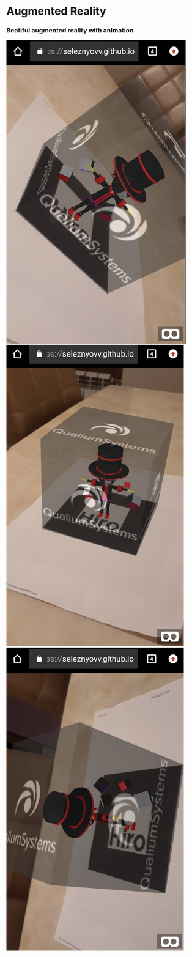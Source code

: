 Augmented Reality
=====================
### Beatiful augmented reality with animation

![screenshot](https://github.com/seleznyovv/seleznyovv.github.io/blob/master/Screenshot_1.png)
![screenshot](https://github.com/seleznyovv/seleznyovv.github.io/blob/master/Screenshot_2.png)
![screenshot](https://github.com/seleznyovv/seleznyovv.github.io/blob/master/Screenshot_3.png)

